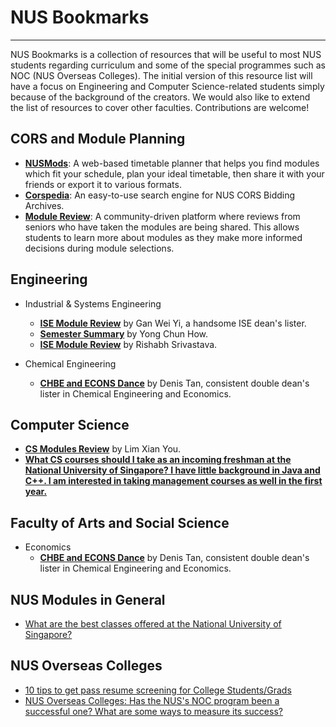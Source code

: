 NUS Bookmarks
==
****

NUS Bookmarks is a collection of resources that will be useful to most NUS students regarding curriculum and some of the special programmes such as NOC (NUS Overseas Colleges). The initial version of this resource list will have a focus on Engineering and Computer Science-related students simply because of the background of the creators. We would also like to extend the list of resources to cover other faculties. Contributions are welcome! 



CORS and Module Planning
-- 

- [**NUSMods**](http://www.nusmods.com): A web-based timetable planner that helps you find modules which fit your schedule, plan your ideal timetable, then share it with your friends or export it to various formats.
- [**Corspedia**](http://www.corspedia.com): An easy-to-use search engine for NUS CORS Bidding Archives.
- [**Module Review**](http://module-review.com/): A community-driven platform where reviews from seniors who have taken the modules are being shared. This allows students to learn more about modules as they make more informed decisions during module selections.
  

Engineering
--

- Industrial & Systems Engineering
  - [**ISE Module Review**](https://www.facebook.com/notes/gan-wei-yi/module-review/10151315322276910) by Gan Wei Yi, a handsome ISE dean's lister.
  - [**Semester Summary**](http://chunhowyong.com/classes.html) by Yong Chun How.
  - [**ISE Module Review**](http://iseandbiz.blogspot.sg/) by Rishabh Srivastava.

- Chemical Engineering
  - [**CHBE and ECONS Dance**](http://chbeandecons.blogspot.sg/) by Denis Tan, consistent double dean's lister in Chemical Engineering and Economics.
  

Computer Science
-- 

- [**CS Modules Review**](http://xianyou.wordpress.com/) by Lim Xian You.
- [**What CS courses should I take as an incoming freshman at the National University of Singapore? I have little background in Java and C++. I am interested in taking management courses as well in the first year.**](http://www.quora.com/National-University-of-Singapore/What-CS-courses-should-I-take-as-an-incoming-freshman-at-the-National-University-of-Singapore-I-have-little-background-in-Java-and-C++-I-am-interested-in-taking-management-courses-as-well-in-the-first-year)
  

Faculty of Arts and Social Science
-- 

- Economics
  - [**CHBE and ECONS Dance**](http://chbeandecons.blogspot.sg/) by Denis Tan, consistent double dean's lister in Chemical Engineering and Economics.


NUS Modules in General
-- 

- [What are the best classes offered at the National University of Singapore?](http://www.quora.com/National-University-of-Singapore/What-are-the-best-classes-offered-at-the-National-University-of-Singapore)
  
  
NUS Overseas Colleges
-- 

- [10 tips to get pass resume screening for College Students/Grads](http://christinang89.quora.com/10-tips-to-get-pass-resume-screening-for-College-Students-Grads)
- [NUS Overseas Colleges: Has the NUS's NOC program been a successful one? What are some ways to measure its success?](http://www.quora.com/National-University-of-Singapore/NUS-Overseas-Colleges-Has-the-NUSs-NOC-program-been-a-successful-one-What-are-some-ways-to-measure-its-success)
